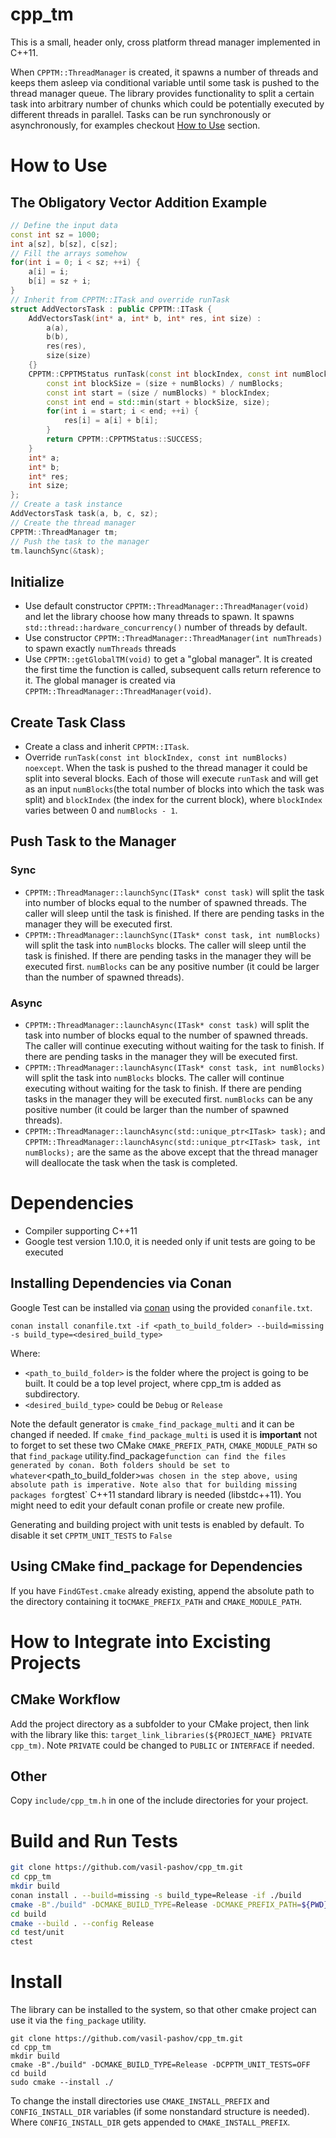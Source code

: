 # cpp_tm
This is a small, header only, cross platform thread manager implemented in C++11. 

When `CPPTM::ThreadManager` is created, it spawns a number of threads and keeps them asleep via conditional variable until some task is pushed to the thread manager queue.
The library provides functionality to split a certain task into arbitrary number of chunks which could be potentially executed by different threads in parallel.
Tasks can be run synchronously or asynchronously, for examples checkout [How to Use](#How-to-Use) section.

# How to Use
## The Obligatory Vector Addition Example
```cpp
// Define the input data
const int sz = 1000;
int a[sz], b[sz], c[sz];
// Fill the arrays somehow
for(int i = 0; i < sz; ++i) {
	a[i] = i;
	b[i] = sz + i;
}
// Inherit from CPPTM::ITask and override runTask
struct AddVectorsTask : public CPPTM::ITask {
	AddVectorsTask(int* a, int* b, int* res, int size) : 
		a(a),
		b(b),
		res(res),
		size(size)
	{}
	CPPTM::CPPTMStatus runTask(const int blockIndex, const int numBlocks) noexcept override {
		const int blockSize = (size + numBlocks) / numBlocks;
		const int start = (size / numBlocks) * blockIndex;
		const int end = std::min(start + blockSize, size);
		for(int i = start; i < end; ++i) {
			res[i] = a[i] + b[i];
		}
		return CPPTM::CPPTMStatus::SUCCESS;
	}
	int* a;
	int* b;
	int* res;
	int size;
};
// Create a task instance
AddVectorsTask task(a, b, c, sz);
// Create the thread manager
CPPTM::ThreadManager tm;
// Push the task to the manager
tm.launchSync(&task);
```
## Initialize
* Use default constructor `CPPTM::ThreadManager::ThreadManager(void)` and let the library choose how many threads to spawn.
  It spawns `std::thread::hardware_concurrency()` number of threads by default.
* Use constructor `CPPTM::ThreadManager::ThreadManager(int numThreads)` to spawn exactly `numThreads` threads
* Use `CPPTM::getGlobalTM(void)` to get a "global manager". It is created the first time the function is called, subsequent calls return reference to it.
  The global manager is created via `CPPTM::ThreadManager::ThreadManager(void)`.

## Create Task Class
* Create a class and inherit `CPPTM::ITask`. 
* Override `runTask(const int blockIndex, const int numBlocks) noexcept`. When the task is pushed to the thread manager it could be split into several blocks. Each of those
will execute `runTask` and will get as an input `numBlocks`(the total number of blocks into which the task was split) and `blockIndex` (the index for the current
block), where `blockIndex` varies between 0 and `numBlocks - 1`.

## Push Task to the Manager
### Sync
* `CPPTM::ThreadManager::launchSync(ITask* const task)` will split the task into number of blocks equal to the number of spawned threads. The caller
will sleep until the task is finished. If there are pending tasks in the manager they will be executed first.
* `CPPTM::ThreadManager::launchSync(ITask* const task, int numBlocks)` will split the task into `numBlocks` blocks.
The caller will sleep until the task is finished. If there are pending tasks in the manager they will be executed first.
`numBlocks` can be any positive number (it could be larger than the number of spawned threads).
### Async
* `CPPTM::ThreadManager::launchAsync(ITask* const task)` will split the task into number of blocks equal to the number of spawned threads.
The caller will continue executing without waiting for the task to finish. If there are pending tasks in the manager they will be executed first.
* `CPPTM::ThreadManager::launchAsync(ITask* const task, int numBlocks)` will split the task into `numBlocks` blocks.
The caller will continue executing without waiting for the task to finish. If there are pending tasks in the manager they will be executed first.
`numBlocks` can be any positive number (it could be larger than the number of spawned threads).
* `CPPTM::ThreadManager::launchAsync(std::unique_ptr<ITask> task);` and `CPPTM::ThreadManager::launchAsync(std::unique_ptr<ITask> task, int numBlocks);`
are the same as the above except that the thread manager will deallocate the task when the task is completed.

# Dependencies
* Compiler supporting C++11
* Google test version 1.10.0, it is needed only if unit tests are going to be executed

## Installing Dependencies via Conan
Google Test can be installed via [conan](https://conan.io/) using the provided `conanfile.txt`.
```
conan install conanfile.txt -if <path_to_build_folder> --build=missing -s build_type=<desired_build_type>
```
Where:
* `<path_to_build_folder>` is the folder where the project is going to be built. It could be a top level project, where cpp_tm is added as subdirectory.
* `<desired_build_type>` could be `Debug` or `Release`

Note the default generator is `cmake_find_package_multi` and it can be changed if needed. If `cmake_find_package_multi` is used it is **important** not to forget to
set these two CMake `CMAKE_PREFIX_PATH`, `CMAKE_MODULE_PATH` so that `find_package` utility.find_package` function can find the files generated by conan. Both folders should be set
to whatever `<path_to_build_folder>` was chosen in the step above, using absolute path is imperative. Note also that for building missing packages for `gtest` C++11 standard library is needed (libstdc++11).
You might need to edit your default conan profile or create new profile.

Generating and building project with unit tests is enabled by default. To disable it set `CPPTM_UNIT_TESTS` to `False`

## Using CMake find_package for Dependencies
If you have `FindGTest.cmake` already existing, append the absolute path to the directory containing it to`CMAKE_PREFIX_PATH` and `CMAKE_MODULE_PATH`.

# How to Integrate into Excisting Projects
## CMake Workflow
Add the project directory as a subfolder to your CMake project, then link with the library like this: `target_link_libraries(${PROJECT_NAME} PRIVATE cpp_tm)`.
Note `PRIVATE` could be changed to `PUBLIC` or `INTERFACE` if needed.
## Other
Copy `include/cpp_tm.h` in one of the include directories for your project.

# Build and Run Tests
```sh
git clone https://github.com/vasil-pashov/cpp_tm.git
cd cpp_tm
mkdir build
conan install . --build=missing -s build_type=Release -if ./build
cmake -B"./build" -DCMAKE_BUILD_TYPE=Release -DCMAKE_PREFIX_PATH=${PWD}/build -DCMAKE_MODULE_PATH=${PWD}/build
cd build
cmake --build . --config Release
cd test/unit
ctest
```

# Install
The library can be installed to the system, so that other cmake project can use it via the `fing_package` utility.
```
git clone https://github.com/vasil-pashov/cpp_tm.git
cd cpp_tm
mkdir build
cmake -B"./build" -DCMAKE_BUILD_TYPE=Release -DCPPTM_UNIT_TESTS=OFF
cd build
sudo cmake --install ./
```
To change the install directories use `CMAKE_INSTALL_PREFIX` and `CONFIG_INSTALL_DIR` variables (if some nonstandard structure is needed). Where `CONFIG_INSTALL_DIR` gets appended to `CMAKE_INSTALL_PREFIX`.
